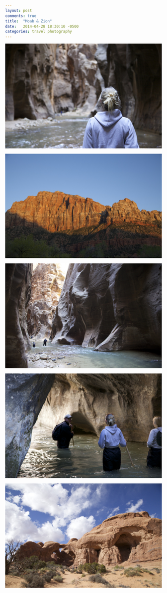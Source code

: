 ```yaml
---
layout: post
comments: true
title:  "Moab & Zion"
date:   2014-04-28 18:30:10 -0500
categories: travel photography
---
```


![](assets/laurenzion.jpeg)

![](assets/zion.jpeg)

![](assets/narrows.jpeg)

![](assets/familynarrows.jpeg)

![](assets/arches.jpeg)
